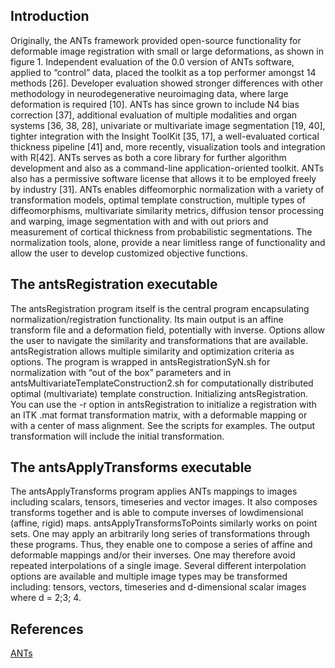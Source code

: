 ## Introduction

Originally, the ANTs framework provided open-source functionality for deformable image registration with small or large deformations, as
shown in figure 1. Independent evaluation of the 0.0 version of ANTs software, applied to “control” data, placed the toolkit as a top performer amongst 14 methods [26]. Developer evaluation showed stronger differences with other methodology in neurodegenerative neuroimaging data, where large deformation is required [10]. ANTs has since grown to include N4 bias correction [37], additional evaluation of multiple modalities and organ systems [36, 38, 28], univariate or multivariate image segmentation [19, 40], tighter integration with the Insight ToolKit [35, 17], a well-evaluated cortical thickness pipeline [41] and, more recently, visualization tools and integration with R[42]. ANTs serves as both a core library for further algorithm development and also as a command-line application-oriented toolkit. ANTs also has a permissive software  license that allows it to be employed freely by industry [31]. ANTs enables diffeomorphic normalization with a variety of transformation models, optimal template construction, multiple types of diffeomorphisms, multivariate similarity metrics, diffusion tensor processing and warping, image segmentation with and with out priors and measurement of cortical thickness from probabilistic segmentations. The normalization tools, alone, provide a near limitless range of functionality and allow the user to develop customized objective functions.

## The antsRegistration executable
The antsRegistration program itself is the central program encapsulating normalization/registration functionality. Its main output is an affine transform file and a deformation field, potentially with inverse. Options allow the user to navigate the similarity and transformations that are available. antsRegistration allows multiple similarity and optimization criteria as options. The program is wrapped in antsRegistrationSyN.sh for normalization with “out of the box” parameters and in antsMultivariateTemplateConstruction2.sh for computationally distributed optimal (multivariate) template construction. Initializing antsRegistration. You can use the -r option in antsRegistration to initialize a registration with an ITK .mat format transformation
matrix, with a deformable mapping or with a center of mass alignment. See the scripts for examples. The output transformation will include the initial transformation.

## The antsApplyTransforms executable
The antsApplyTransforms program applies ANTs mappings to images including scalars, tensors, timeseries and vector images. It also composes transforms together and is able to compute inverses of lowdimensional (affine, rigid) maps. antsApplyTransformsToPoints similarly works on point sets. One may apply an arbitrarily long series of transformations through these programs. Thus, they enable one to compose a series of affine and deformable mappings
and/or their inverses. One may therefore avoid repeated interpolations of a single image. Several different interpolation options are available and multiple image types may be transformed including: tensors, vectors, timeseries and d-dimensional scalar images where d = 2;3; 4.

## References

[ANTs](http://stnava.github.io/ANTs/)
